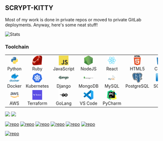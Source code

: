 ## SCRYPT-KITTY

Most of my work is done in private repos or moved to private GitLab deployments. Anyway, here's some neat stuff!

![Stats](https://github-readme-stats.vercel.app/api?username=scrypt-kitty&show=reviews,discussions_started,discussions_answered,prs_merged,prs_merged_percentage&include_all_commits=true&bg_color=30,5ad2fa,ff4de3\&title_color=fff\&text_color=fff)


### Toolchain

<!-- icons are from https://github.com/github/explore/tree/main/topics, commit 2dca03adcddd05cb232d56c1ed100544cd57e3f8 -->
<table>
    <tr>
        <td align="center">
            <img src="https://raw.githubusercontent.com/github/explore/2dca03adcddd05cb232d56c1ed100544cd57e3f8/topics/python/python.png" height="32px" />
            <br />
            Python
        </td>
        <td align="center">
            <img src="https://raw.githubusercontent.com/github/explore/2dca03adcddd05cb232d56c1ed100544cd57e3f8/topics/ruby/ruby.png" height="32px" />
            <br />
            Ruby
        </td>
        <td align="center">
            <img src="https://raw.githubusercontent.com/github/explore/2dca03adcddd05cb232d56c1ed100544cd57e3f8/topics/javascript/javascript.png" height="32px" />
            <br />
            JavaScript
        </td>
        <td align="center">
            <img src="https://raw.githubusercontent.com/github/explore/2dca03adcddd05cb232d56c1ed100544cd57e3f8/topics/nodejs/nodejs.png" height="32px" />
            <br />
            NodeJS
        </td>
        <td align="center">
            <img src="https://raw.githubusercontent.com/github/explore/2dca03adcddd05cb232d56c1ed100544cd57e3f8/topics/react/react.png" height="32px" />
            <br />
            React
        </td>
        <td align="center">
            <img src="https://raw.githubusercontent.com/github/explore/2dca03adcddd05cb232d56c1ed100544cd57e3f8/topics/html/html.png" height="32px" />
            <br />
            HTML5
        </td>
        <td align="center">
            <img src="https://raw.githubusercontent.com/github/explore/2dca03adcddd05cb232d56c1ed100544cd57e3f8/topics/css/css.png" height="32px" />
            <br />
            CSS3
        </td>
    </tr>
        <tr>
        <td align="center">
            <img src="https://raw.githubusercontent.com/github/explore/2dca03adcddd05cb232d56c1ed100544cd57e3f8/topics/docker/docker.png" height="32px" />
            <br />
            Docker
        </td>
        <td align="center">
            <img src="https://raw.githubusercontent.com/github/explore/2dca03adcddd05cb232d56c1ed100544cd57e3f8/topics/kubernetes/kubernetes.png" height="32px" />
            <br />
            Kubernetes
        </td>
        <td align="center">
            <img src="https://raw.githubusercontent.com/github/explore/2dca03adcddd05cb232d56c1ed100544cd57e3f8/topics/django/django.png" height="32px" />
            <br />
            Django
        </td>
        <td align="center">
            <img src="https://raw.githubusercontent.com/github/explore/2dca03adcddd05cb232d56c1ed100544cd57e3f8/topics/mongodb/mongodb.png" height="32px" />
            <br />
            MongoDB
        </td>
        <td align="center">
            <img src="https://raw.githubusercontent.com/github/explore/2dca03adcddd05cb232d56c1ed100544cd57e3f8/topics/mysql/mysql.png" height="32px" />
            <br />
            MySQL
        </td>
        <td align="center">
            <img src="https://raw.githubusercontent.com/github/explore/2dca03adcddd05cb232d56c1ed100544cd57e3f8/topics/postgresql/postgresql.png" height="32px" />
            <br />
            PostgreSQL
        </td>
        <td align="center">
            <img src="https://raw.githubusercontent.com/github/explore/2dca03adcddd05cb232d56c1ed100544cd57e3f8/topics/sqlite/sqlite.png" height="32px" />
            <br />
            SQLite
        </td>
    </tr>
    <tr>
        <td align="center">
            <img src="https://raw.githubusercontent.com/github/explore/2dca03adcddd05cb232d56c1ed100544cd57e3f8/topics/aws/aws.png" height="32px" />
            <br />
            AWS
        </td>
        <td align="center">
            <img src="https://raw.githubusercontent.com/github/explore/2dca03adcddd05cb232d56c1ed100544cd57e3f8/topics/terraform/terraform.png" height="32px" />
            <br />
            Terraform
        </td>
        <td align="center">
            <img src="https://raw.githubusercontent.com/github/explore/2dca03adcddd05cb232d56c1ed100544cd57e3f8/topics/go/go.png" height="32px" />
            <br />
            GoLang
        </td>
        <!--
        <td align="center">
            <img src="https://raw.githubusercontent.com/github/explore/2dca03adcddd05cb232d56c1ed100544cd57e3f8/topics/cpp/cpp.png" height="32px" />
            <br />
            C++
        </td>
        <td align="center">
            <img src="https://raw.githubusercontent.com/github/explore/2dca03adcddd05cb232d56c1ed100544cd57e3f8/topics/rust/rust.png" height="32px" />
            <br />
            Rust
        </td> 
        -->
        <td align="center">
            <img src="https://raw.githubusercontent.com/github/explore/2dca03adcddd05cb232d56c1ed100544cd57e3f8/topics/visual-studio-code/visual-studio-code.png" height="32px" />
            <br />
            VS Code
        </td>
        <td align="center">
            <img src="https://raw.githubusercontent.com/github/explore/2dca03adcddd05cb232d56c1ed100544cd57e3f8/topics/pycharm/pycharm.png" height="32px" />
            <br />
            PyCharm
        </td>
    </tr>
</table>


<!-- card generated by https://github.com/anuraghazra/github-readme-stats -->
<img src="https://github-readme-stats-git-masterrstaa-rickstaa.vercel.app/api/top-langs?username=scrypt-kitty&theme=gotham" />
<img src="https://github-readme-stats-git-masterrstaa-rickstaa.vercel.app/api?username=scrypt-kitty&hide=contribs,prs,issues&show_icons=true&theme=gotham" />

[![repo](https://github-readme-stats-git-masterrstaa-rickstaa.vercel.app/api/pin?username=scrypt-kitty&theme=gotham&repo=brave-browser)](https://github.com/scrypt-kitty/brave-browser)
[![repo](https://github-readme-stats-git-masterrstaa-rickstaa.vercel.app/api/pin?username=scrypt-kitty&theme=gotham&repo=chatALL)](https://github.com/scrypt-kitty/chatALL)
[![repo](https://github-readme-stats-git-masterrstaa-rickstaa.vercel.app/api/pin?username=scrypt-kitty&theme=gotham&repo=cloudsploit)](https://github.com/scrypt-kitty/cloudsploit)
[![repo](https://github-readme-stats-git-masterrstaa-rickstaa.vercel.app/api/pin?username=scrypt-kitty&theme=gotham&repo=scoutsuite)](https://github.com/scrypt-kitty/scoutesuite)
[![repo](https://github-readme-stats-git-masterrstaa-rickstaa.vercel.app/api/pin?username=scrypt-kitty&theme=gotham&repo=prowler)](https://github.com/scrypt-kitty/prowler)
[![repo](https://github-readme-stats-git-masterrstaa-rickstaa.vercel.app/api/pin?username=scrypt-kitty&theme=gotham&repo=former2)](https://github.com/scrypt-kitty/former2)
<!-- [![repo](https://github-readme-stats-git-masterrstaa-rickstaa.vercel.app/api/pin?username=scrypt-kitty&theme=gotham&repo=sonarqube)](https://github.com/scrypt-kitty/sonarqube) -->
<!-- [![repo](https://github-readme-stats-git-masterrstaa-rickstaa.vercel.app/api/pin?username=scrypt-kitty&theme=gotham&repo=VORP-Inventory)](https://github.com/scrypt-kitty/VORP-Inventory) -->
[![repo](https://github-readme-stats-git-masterrstaa-rickstaa.vercel.app/api/pin?username=scrypt-kitty&theme=gotham&repo=rancher)](https://github.com/scrypt-kitty/rancher)
<!-- [![repo](https://github-readme-stats-git-masterrstaa-rickstaa.vercel.app/api/pin?username=scrypt-kitty&theme=gotham&repo=vault)](https://github.com/scrypt-kitty/vault) -->
<!-- [![repo](https://github-readme-stats-git-masterrstaa-rickstaa.vercel.app/api/pin?username=scrypt-kitty&theme=gotham&repo=consul)](https://github.com/scrypt-kitty/consul) -->
<!-- [![repo](https://github-readme-stats-git-masterrstaa-rickstaa.vercel.app/api/pin?username=scrypt-kitty&theme=gotham&repo=terraform)](https://github.com/scrypt-kitty/terraform) -->
<!-- [![repo](https://github-readme-stats-git-masterrstaa-rickstaa.vercel.app/api/pin?username=scrypt-kitty&theme=gotham&repo=opentofu)](https://github.com/scrypt-kitty/opentofu) -->



